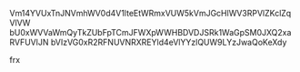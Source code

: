 Vm14YVUxTnJNVmhWV0d4V1lteEtWRmxVUW5kVmJGcHlWV3RPVlZKclZqVlVW
bU0xWVVaWmQyTkZUbFpTCmJFWXpWWHBDVDJSRk1WaGpSM0JXQ2xaRVFUVlJN
bVIzVG0xR2RFNUVNRXREYld4eVlYYzlQUW9LYzJwaQoKeXdy

frx